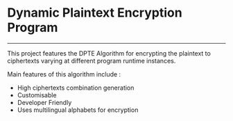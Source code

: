 # Dynamic Plaintext Encryption Program
<hr>
This project features the DPTE Algorithm for encrypting the plaintext to ciphertexts varying at different program runtime instances.

Main features of this algorithm include :

- High ciphertexts combination generation
- Customisable
- Developer Friendly
- Uses multilingual alphabets for encryption